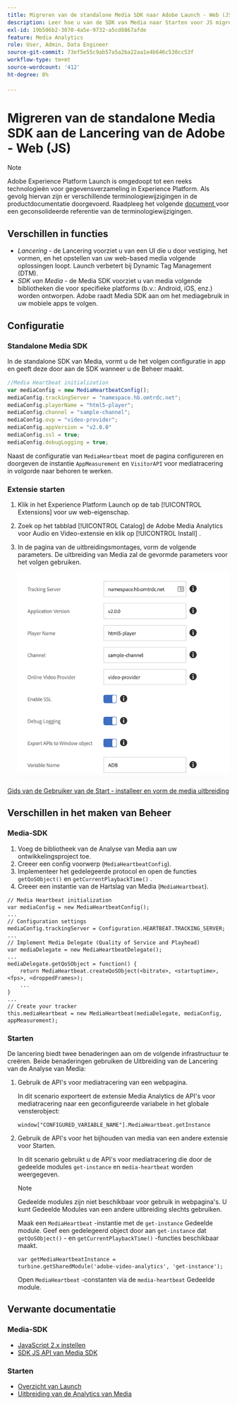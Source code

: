```yaml
---
title: Migreren van de standalone Media SDK naar Adobe Launch - Web (JS)
description: Leer hoe u van de SDK van Media naar Starten voor JS migreert.
exl-id: 19b506b2-3070-4a5e-9732-a5cd0867afde
feature: Media Analytics
role: User, Admin, Data Engineer
source-git-commit: 73ef5e55c9ab57a5a2ba22aa1e4b646c530cc53f
workflow-type: tm+mt
source-wordcount: '412'
ht-degree: 8%

---
```


# Migreren van de standalone Media SDK aan de Lancering van de Adobe - Web (JS)

>[!NOTE]
>Adobe Experience Platform Launch is omgedoopt tot een reeks technologieën voor gegevensverzameling in Experience Platform. Als gevolg hiervan zijn er verschillende terminologiewijzigingen in de productdocumentatie doorgevoerd. Raadpleeg het volgende [ document ](https://experienceleague.adobe.com/docs/experience-platform/tags/term-updates.html?lang=en) voor een geconsolideerde referentie van de terminologiewijzigingen.

## Verschillen in functies

* *Lancering* - de Lancering voorziet u van een UI die u door vestiging, het vormen, en het opstellen van uw web-based media volgende oplossingen loopt. Launch verbetert bij Dynamic Tag Management (DTM).
* *SDK van Media* - de Media SDK voorziet u van media volgende bibliotheken die voor specifieke platforms (b.v.: Android, iOS, enz.) worden ontworpen. Adobe raadt Media SDK aan om het mediagebruik in uw mobiele apps te volgen.

## Configuratie

### Standalone Media SDK

In de standalone SDK van Media, vormt u de het volgen configuratie in app
en geeft deze door aan de SDK wanneer u de Beheer maakt.

```javascript
//Media Heartbeat initialization
var mediaConfig = new MediaHeartbeatConfig();
mediaConfig.trackingServer = "namespace.hb.omtrdc.net";
mediaConfig.playerName = "html5-player";
mediaConfig.channel = "sample-channel";
mediaConfig.ovp = "video-provider";
mediaConfig.appVersion = "v2.0.0"
mediaConfig.ssl = true;
mediaConfig.debugLogging = true;
```

Naast de configuratie van `MediaHeartbeat` moet de pagina configureren en doorgeven
de instantie `AppMeasurement` en `VisitorAPI` voor mediatracering in volgorde
naar behoren te werken.

### Extensie starten

1. Klik in het Experience Platform Launch op de tab [!UICONTROL Extensions] voor uw
web-eigenschap.
1. Zoek op het tabblad [!UICONTROL Catalog] de Adobe Media Analytics voor Audio en
Video-extensie en klik op [!UICONTROL Install] .
1. In de pagina van de uitbreidingsmontages, vorm de volgende parameters.
De uitbreiding van Media zal de gevormde parameters voor het volgen gebruiken.

   ![](assets/launch_config_js.png)

[ Gids van de Gebruiker van de Start - installeer en vorm de media uitbreiding ](https://experienceleague.adobe.com/docs/experience-platform/tags/extensions/adobe/media-analytics/overview.html#install-and-configure-the-ma-extension)

## Verschillen in het maken van Beheer

### Media-SDK

1. Voeg de bibliotheek van de Analyse van Media aan uw ontwikkelingsproject toe.
1. Creeer een config voorwerp (`MediaHeartbeatConfig`).
1. Implementeer het gedelegeerde protocol en open de functies `getQoSObject()` en `getCurrentPlaybackTime()` .
1. Creeer een instantie van de Hartslag van Media (`MediaHeartbeat`).

```
// Media Heartbeat initialization
var mediaConfig = new MediaHeartbeatConfig();
...
// Configuration settings
mediaConfig.trackingServer = Configuration.HEARTBEAT.TRACKING_SERVER;
...
// Implement Media Delegate (Quality of Service and Playhead)
var mediaDelegate = new MediaHeartbeatDelegate();
...
mediaDelegate.getQoSObject = function() {
    return MediaHeartbeat.createQoSObject(<bitrate>, <startuptime>, <fps>, <droppedFrames>);
    ...
}
...
// Create your tracker
this.mediaHeartbeat = new MediaHeartbeat(mediaDelegate, mediaConfig, appMeasurement);
```

### Starten

De lancering biedt twee benaderingen aan om de volgende infrastructuur te creëren. Beide benaderingen gebruiken de Uitbreiding van de Lancering van de Analyse van Media:

1. Gebruik de API&#39;s voor mediatracering van een webpagina.

   In dit scenario exporteert de extensie Media Analytics de API&#39;s voor mediatracering naar een geconfigureerde variabele in het globale vensterobject:

   ```
   window["CONFIGURED_VARIABLE_NAME"].MediaHeartbeat.getInstance
   ```

1. Gebruik de API&#39;s voor het bijhouden van media van een andere extensie voor Starten.

   In dit scenario gebruikt u de API&#39;s voor mediatracering die door de gedeelde modules `get-instance` en `media-heartbeat` worden weergegeven.

   >[!NOTE]
   >
   >Gedeelde modules zijn niet beschikbaar voor gebruik in webpagina&#39;s. U kunt Gedeelde Modules van een andere uitbreiding slechts gebruiken.

   Maak een `MediaHeartbeat` -instantie met de `get-instance` Gedeelde module.
Geef een gedelegeerd object door aan `get-instance` dat `getQoSObject()` - en `getCurrentPlaybackTime()` -functies beschikbaar maakt.

   ```
   var getMediaHeartbeatInstance =
   turbine.getSharedModule('adobe-video-analytics', 'get-instance');
   ```

   Open `MediaHeartbeat` -constanten via de `media-heartbeat` Gedeelde module.

## Verwante documentatie

### Media-SDK

* [JavaScript 2.x instellen](/help/legacy/media-sdk/setup/setup-javascript/set-up-js-2.md)
* [ SDK JS API van Media SDK ](https://adobe-marketing-cloud.github.io/media-sdks/reference/javascript/MediaHeartbeat.html)

### Starten

* [Overzicht van Launch](https://experienceleague.adobe.com/docs/experience-platform/tags/home.html)
* [ Uitbreiding van de Analytics van Media ](https://experienceleague.adobe.com/docs/experience-platform/tags/extensions/adobe/media-analytics/overview.html)

